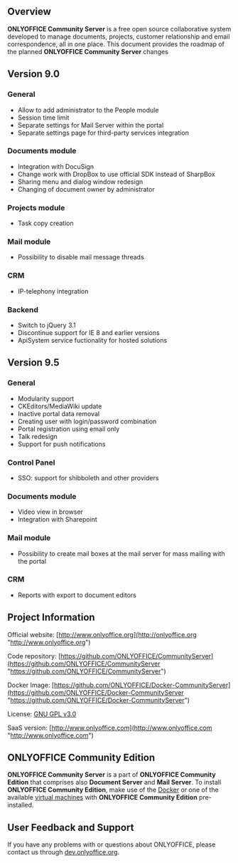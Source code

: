 ## Overview

**ONLYOFFICE Community Server** is a free open source collaborative system developed to manage documents, projects, customer relationship and email correspondence, all in one place. This document provides the roadmap of the planned **ONLYOFFICE Community Server** changes 

## Version 9.0

### General

* Allow to add administrator to the People module
* Session time limit
* Separate settings for Mail Server within the portal
* Separate settings page for third-party services integration

### Documents module

* Integration with DocuSign
* Change work with DropBox to use official SDK instead of SharpBox
* Sharing menu and dialog window redesign
* Changing of document owner by administrator

### Projects module

* Task copy creation

### Mail module

* Possibility to disable mail message threads

### CRM

* IP-telephony integration

### Backend

* Switch to jQuery 3.1
* Discontinue support for IE 8 and earlier versions
* ApiSystem service fuctionality for hosted solutions


## Version 9.5

### General

* Modularity support
* CKEditors/MediaWiki update
* Inactive portal data removal
* Creating user with login/password combination
* Portal registration using email only
* Talk redesign
* Support for push notifications

### Control Panel

* SSO: support for shibboleth and other providers

### Documents module

* Video view in browser
* Integration with Sharepoint

### Mail module

* Possibility to create mail boxes at the mail server for mass mailing with the portal

### CRM

* Reports with export to document editors


## Project Information

Official website: [http://www.onlyoffice.org](http://onlyoffice.org "http://www.onlyoffice.org")

Code repository: [https://github.com/ONLYOFFICE/CommunityServer](https://github.com/ONLYOFFICE/CommunityServer "https://github.com/ONLYOFFICE/CommunityServer")

Docker Image: [https://github.com/ONLYOFFICE/Docker-CommunityServer](https://github.com/ONLYOFFICE/Docker-CommunityServer "https://github.com/ONLYOFFICE/Docker-CommunityServer")

License: [GNU GPL v3.0](https://www.gnu.org/copyleft/gpl.html "GNU GPL v3.0")

SaaS version: [http://www.onlyoffice.com](http://www.onlyoffice.com "http://www.onlyoffice.com")

## ONLYOFFICE Community Edition

**ONLYOFFICE Community Server** is a part of **ONLYOFFICE Community Edition** that comprises also **Document Server** and **Mail Server**. To install **ONLYOFFICE Community Edition**, make use of the [Docker](https://github.com/ONLYOFFICE/Docker-CommunityServer#installing-onlyoffice-community-server-integrated-with-document-and-mail-servers "https://github.com/ONLYOFFICE/Docker-CommunityServer#installing-onlyoffice-community-server-integrated-with-document-and-mail-servers") or one of the available [virtual machines](http://www.onlyoffice.com/download.aspx "http://www.onlyoffice.com/download.aspx") with **ONLYOFFICE Community Edition** pre-installed.

## User Feedback and Support

If you have any problems with or questions about ONLYOFFICE, please contact us through [dev.onlyoffice.org][1].

  [1]: http://dev.onlyoffice.org
